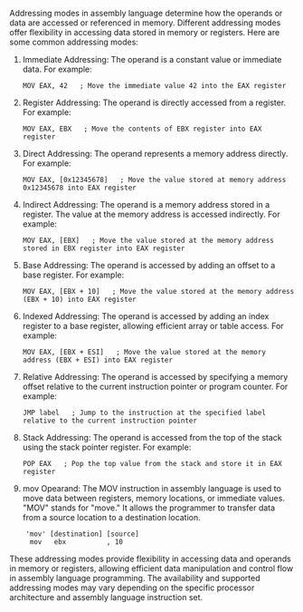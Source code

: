 Addressing modes in assembly language determine how the operands or data are accessed or referenced in memory. Different addressing modes offer flexibility in accessing data stored in memory or registers. Here are some common addressing modes:

1. Immediate Addressing: The operand is a constant value or immediate data. For example:
   ```assembly
   MOV EAX, 42   ; Move the immediate value 42 into the EAX register
   ```

2. Register Addressing: The operand is directly accessed from a register. For example:
   ```assembly
   MOV EAX, EBX   ; Move the contents of EBX register into EAX register
   ```

3. Direct Addressing: The operand represents a memory address directly. For example:
   ```assembly
   MOV EAX, [0x12345678]   ; Move the value stored at memory address 0x12345678 into EAX register
   ```

4. Indirect Addressing: The operand is a memory address stored in a register. The value at the memory address is accessed indirectly. For example:
   ```assembly
   MOV EAX, [EBX]   ; Move the value stored at the memory address stored in EBX register into EAX register
   ```

5. Base Addressing: The operand is accessed by adding an offset to a base register. For example:
   ```assembly
   MOV EAX, [EBX + 10]   ; Move the value stored at the memory address (EBX + 10) into EAX register
   ```

6. Indexed Addressing: The operand is accessed by adding an index register to a base register, allowing efficient array or table access. For example:
   ```assembly
   MOV EAX, [EBX + ESI]   ; Move the value stored at the memory address (EBX + ESI) into EAX register
   ```

7. Relative Addressing: The operand is accessed by specifying a memory offset relative to the current instruction pointer or program counter. For example:
   ```assembly
   JMP label   ; Jump to the instruction at the specified label relative to the current instruction pointer
   ```

8. Stack Addressing: The operand is accessed from the top of the stack using the stack pointer register. For example:
   ```assembly
   POP EAX   ; Pop the top value from the stack and store it in EAX register
   ```

9. mov Opearand:  The MOV instruction in assembly language is used to move data between registers, memory locations, or immediate values. "MOV" stands for "move." It allows the programmer to transfer data from a source location to a destination location.
```assembly
    'mov' [destination] [source]
     mov   ebx          , 10    
```

These addressing modes provide flexibility in accessing data and operands in memory or registers, allowing efficient data manipulation and control flow in assembly language programming. The availability and supported addressing modes may vary depending on the specific processor architecture and assembly language instruction set.